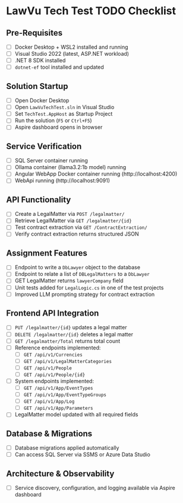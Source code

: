 # LawVu Tech Test TODO Checklist

## Pre-Requisites

- [ ] Docker Desktop + WSL2 installed and running
- [ ] Visual Studio 2022 (latest, ASP.NET workload)
- [ ] .NET 8 SDK installed
- [ ] `dotnet-ef` tool installed and updated

## Solution Startup

- [ ] Open Docker Desktop
- [ ] Open `LawVuTechTest.sln` in Visual Studio
- [ ] Set `TechTest.AppHost` as Startup Project
- [ ] Run the solution (`F5` or `Ctrl+F5`)
- [ ] Aspire dashboard opens in browser

## Service Verification

- [ ] SQL Server container running
- [ ] Ollama container (llama3.2:1b model) running
- [ ] Angular WebApp Docker container running (http://localhost:4200)
- [ ] WebApi running (http://localhost:9091)

## API Functionality

- [ ] Create a LegalMatter via `POST /legalmatter/`
- [ ] Retrieve LegalMatter via `GET /legalmatter/{id}`
- [ ] Test contract extraction via `GET /ContractExtraction/`
- [ ] Verify contract extraction returns structured JSON

## Assignment Features

- [ ] Endpoint to write a `DbLawyer` object to the database
- [ ] Endpoint to relate a list of `DBLegalMatters` to a `DbLawyer`
- [ ] GET LegalMatter returns `lawyerCompany` field
- [ ] Unit tests added for `LegalLogic.cs` in one of the test projects
- [ ] Improved LLM prompting strategy for contract extraction

## Frontend API Integration

- [ ] `PUT /legalmatter/{id}` updates a legal matter
- [ ] `DELETE /legalmatter/{id}` deletes a legal matter
- [ ] `GET /legalmatter/Total` returns total count
- [ ] Reference endpoints implemented:
  - [ ] `GET /api/v1/Currencies`
  - [ ] `GET /api/v1/LegalMatterCategories`
  - [ ] `GET /api/v1/People`
  - [ ] `GET /api/v1/People/{id}`
- [ ] System endpoints implemented:
  - [ ] `GET /api/v1/App/EventTypes`
  - [ ] `GET /api/v1/App/EventTypeGroups`
  - [ ] `GET /api/v1/App/Log`
  - [ ] `GET /api/v1/App/Parameters`
- [ ] LegalMatter model updated with all required fields

## Database & Migrations

- [ ] Database migrations applied automatically
- [ ] Can access SQL Server via SSMS or Azure Data Studio

## Architecture & Observability

- [ ] Service discovery, configuration, and logging available via Aspire dashboard
